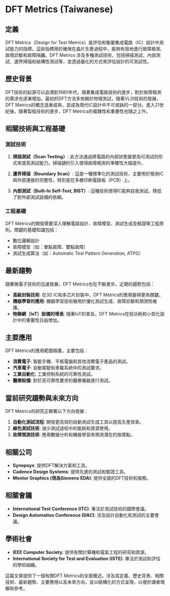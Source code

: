 # DFT Metrics (Taiwanese)

## 定義

DFT Metrics（Design for Test Metrics）是評估和衡量集成電路（IC）設計中測試能力的指標。這些指標用於確保在晶片生產過程中，能夠有效地進行故障檢測、故障診斷和故障隔離。DFT Metrics 涉及多種測試技術，包括掃描測試、內部測試、邊界掃描和結構性測試等，並透過量化的方式來評估設計的可測試性。

## 歷史背景

DFT技術的起源可以追溯到1980年代，隨著集成電路技術的進步，對於故障檢測的需求也逐漸增加。最初的DFT方法多依賴於物理測試，隨著VLSI技術的發展，DFT Metrics的概念逐漸成熟，並成為現代IC設計中不可或缺的一部分。進入21世紀後，隨著製程技術的進步，DFT Metrics的複雜性和重要性也隨之上升。

## 相關技術與工程基礎

### 測試技術

1. **掃描測試（Scan Testing）**: 此方法通過將電路的內部狀態變更為可測試的形式來提高測試能力。掃描鏈的引入使得故障檢測的準確性大幅提升。
   
2. **邊界掃描（Boundary Scan）**: 這是一種標準化的測試技術，主要用於檢測IC與外部連接的完整性，特別是在多層印刷電路板（PCB）上。

3. **內部測試（Built-In Self-Test, BIST）**: 這種技術使得IC能夠自我測試，降低了對外部測試設備的依賴。

### 工程基礎

DFT Metrics的開發需要深入理解電路設計、故障模型、測試生成及驗證等工程原則。關鍵的基礎知識包括：

- 數位邏輯設計
- 故障模型（如：單點故障、雙點故障）
- 測試生成算法（如：Automatic Test Pattern Generation, ATPG）

## 最新趨勢

隨著微電子技術的迅速發展，DFT Metrics也在不斷進步。近期的趨勢包括：

- **高級封裝技術**: 在3D IC和多芯片封裝中，DFT Metrics的應用變得更為關鍵。
- **機器學習的應用**: 機器學習技術被用於優化測試生成、故障診斷和預測性維護。
- **物聯網（IoT）設備的增長**: 隨著IoT的普及，DFT Metrics在低功耗和小型化設計中的重要性日益增加。

## 主要應用

DFT Metrics的應用範圍極廣，主要包括：

- **消費電子**: 智能手機、平板電腦和其他消費電子產品的測試。
- **汽車電子**: 自動駕駛和車載系統中的測試要求。
- **工業自動化**: 工業控制系統的可靠性測試。
- **醫療設備**: 對於高可靠性要求的醫療儀器進行測試。

## 當前研究趨勢與未來方向

DFT Metrics的研究正朝著以下方向發展：

1. **自動化測試流程**: 開發更高效的自動測試生成工具以提高生產效率。
2. **綠色測試技術**: 減少測試過程中的能耗和資源使用。
3. **故障預測技術**: 應用數據分析和機器學習來預測潛在的故障點。

## 相關公司

- **Synopsys**: 提供DFT解決方案和工具。
- **Cadence Design Systems**: 提供先進的測試和驗證工具。
- **Mentor Graphics (現為Siemens EDA)**: 提供全面的DFT技術和服務。

## 相關會議

- **International Test Conference (ITC)**: 專注於測試技術的國際會議。
- **Design Automation Conference (DAC)**: 涉及設計自動化和測試的主要會議。

## 學術社會

- **IEEE Computer Society**: 提供有關計算機和電氣工程的研究和資源。
- **International Society for Test and Evaluation (ISTE)**: 專注於測試和評估的學術組織。

這篇文章提供了一個有關DFT Metrics的全面概述，涉及其定義、歷史背景、相關技術、最新趨勢、主要應用以及未來方向，並以結構化的方式呈現，以便於讀者理解和參考。